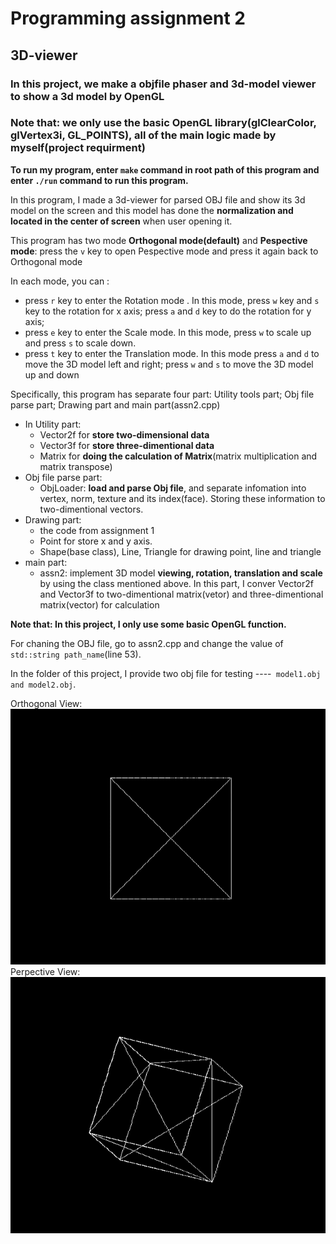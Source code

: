 # Programming assignment 2
## 3D-viewer

### In this project, we make a objfile phaser and 3d-model viewer to show a 3d model by OpenGL
### Note that: we only use the basic OpenGL library(glClearColor, glVertex3i, GL_POINTS), all of the main logic made by myself(project requirment)

**To run my program, enter `make` command in root path of this program and enter `./run` command to run this program.**

In this program, I made a 3d-viewer for parsed OBJ file and show its 3d model on the screen and this model has done the **normalization and located in the center of screen** when user opening it.

This program has two mode **Orthogonal mode(default)** and **Pespective mode**: press the `v` key to open Pespective mode and press it again back to Orthogonal mode

In each mode, you can :
+   press `r` key to enter the Rotation mode . In this mode, press `w` key and `s ` key to the rotation for x axis; press `a` and `d` key to do the rotation for y axis;
+   press `e` key to enter the Scale mode. In this mode, press `w` to scale up and press `s` to scale down.
+   press `t` key to enter the Translation mode. In this mode press `a` and `d` to move the 3D model left and right; press `w` and `s` to move the 3D model up and down

Specifically, this program has separate four part: Utility tools part; Obj file parse part; Drawing part and main part(assn2.cpp)
+   In Utility part:
    - Vector2f for **store two-dimensional data** 
    - Vector3f for **store three-dimentional data**
    - Matrix for **doing the calculation of Matrix**(matrix multiplication and matrix transpose)
+   Obj file parse part:
    - ObjLoader: **load and parse Obj file**, and separate infomation into vertex, norm, texture and its index(face). Storing these information to two-dimentional vectors.
+ Drawing part:
    - the code from assignment 1
    - Point for store x and y axis.
    - Shape(base class), Line, Triangle for drawing point, line and triangle
+ main part:
    - assn2: implement 3D model **viewing, rotation, translation and scale** by using the class mentioned above. In this part, I conver Vector2f and Vector3f to two-dimentional matrix(vetor) and three-dimentional matrix(vector) for calculation

 **Note that: In this project, I only use some basic OpenGL function.**


For chaning the OBJ file, go to assn2.cpp and change the value of `std::string path_name`(line 53).

In the folder of this project, I provide two obj file for testing ----` model1.obj and model2.obj`.

Orthogonal View:<br>
![orth](../gif/3d-viewer.gif)
<br>
Perpective View:<br>
![pespective](../gif/perspective-view.gif)
